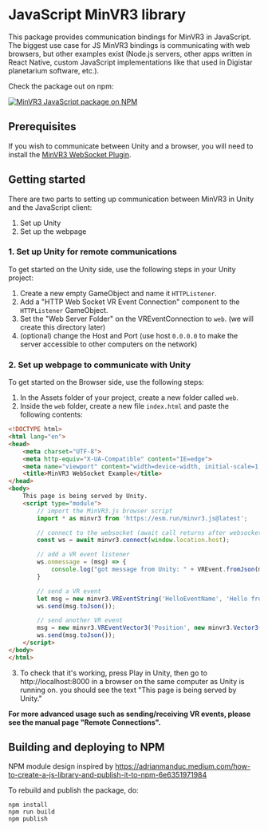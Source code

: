 # JavaScript MinVR3 library

This package provides communication bindings for MinVR3 in JavaScript. The
biggest use case for JS MinVR3 bindings is communicating with web browsers, but
other examples exist (Node.js servers, other apps written in React Native,
custom JavaScript implementations like that used in Digistar planetarium
software, etc.).

Check the package out on npm:

[![MinVR3 JavaScript package on NPM](https://badgen.net/npm/v/minvr3)](https://npmjs.com/package/minvr3)


## Prerequisites

If you wish to communicate between Unity and a browser, you will need to install
the [MinVR3 WebSocket Plugin](https://github.umn.edu/ivlab-cs/MinVR3Plugin-WebSocket).



## Getting started

There are two parts to setting up communication between MinVR3 in Unity and the JavaScript client:

1. Set up Unity
2. Set up the webpage


### 1. Set up Unity for remote communications


To get started on the Unity side, use the following steps in your Unity project:

1. Create a new empty GameObject and name it `HTTPListener`.
2. Add a "HTTP Web Socket VR Event Connection" component to the `HTTPListener` GameObject.
3. Set the "Web Server Folder" on the VREventConnection to `web`. (we will create this directory later)
4. (optional) change the Host and Port (use host `0.0.0.0` to make the server
accessible to other computers on the network)



### 2. Set up webpage to communicate with Unity

To get started on the Browser side, use the following steps:

1. In the Assets folder of your project, create a new folder called `web`.
2. Inside the `web` folder, create a new file `index.html` and paste the following contents:

```html
<!DOCTYPE html>
<html lang="en">
<head>
    <meta charset="UTF-8">
    <meta http-equiv="X-UA-Compatible" content="IE=edge">
    <meta name="viewport" content="width=device-width, initial-scale=1.0">
    <title>MinVR3 WebSocket Example</title>
</head>
<body>
    This page is being served by Unity.
    <script type="module">
        // import the MinVR3.js browser script
        import * as minvr3 from 'https://esm.run/minvr3.js@latest';

        // connect to the websocket (await call returns after websocket connected)
        const ws = await minvr3.connect(window.location.host);

        // add a VR event listener
        ws.onmessage = (msg) => {
            console.log("got message from Unity: " + VREvent.fromJson(msg));
        }

        // send a VR event
        let msg = new minvr3.VREventString('HelloEventName', 'Hello from the browser');
        ws.send(msg.toJson());

        // send another VR event
        msg = new minvr3.VREventVector3('Position', new minvr3.Vector3(1, 2, 3));
        ws.send(msg.toJson());
    </script>
</body>
</html>
```

3. To check that it's working, press Play in Unity, then go to
http://localhost:8000 in a browser on the same computer as Unity is running on.
you should see the text "This page is being served by Unity."


**For more advanced usage such as sending/receiving VR events, please see the
manual page "Remote Connections".**


## Building and deploying to NPM

NPM module design inspired by https://adrianmanduc.medium.com/how-to-create-a-js-library-and-publish-it-to-npm-6e6351971984

To rebuild and publish the package, do:

```
npm install
npm run build
npm publish
```